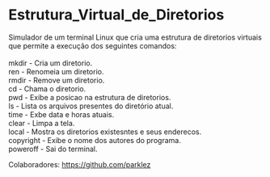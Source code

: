# Estrutura_Virtual_de_Diretorios

Simulador de um terminal Linux que cria uma estrutura de diretorios virtuais que permite a execução dos seguintes comandos:
<br>
<br>
mkdir - Cria um diretorio.<br>
ren - Renomeia um diretorio.<br>
rmdir - Remove um diretorio.<br>
cd - Chama o diretorio.<br>
pwd - Exibe a posicao na estrutura de diretorios.<br>
ls - Lista os arquivos presentes do diretório atual.<br>
time - Exbe data e horas atuais.<br>
clear - Limpa a tela.<br>
local - Mostra os diretorios existesntes e seus enderecos.<br>
copyright - Exibe o nome dos autores do programa.<br>
poweroff - Sai do terminal.<br>

Colaboradores: <link>https://github.com/parklez<link/>
